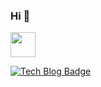 ### Hi 👋

 <a href="https://blog.naver.com/whguswl0408">
 <img width="40" src="https://user-images.githubusercontent.com/69295697/108477037-107b0e80-72d6-11eb-928f-928c8044a93c.PNG">
 
 [![Tech Blog Badge](http://img.shields.io/badge/-Tech%20blog-black?style=flat-square&logo=github&link=https://blog.naver.com/whguswl0408)](https://zzsza.github.io/)
<!--
**JoHyeonJi0408/JoHyeonJi0408** is a ✨ _special_ ✨ repository because its `README.md` (this file) appears on your GitHub profile.

Here are some ideas to get you started:

- 🔭 I’m currently working on ...
- 🌱 I’m currently learning ...
- 👯 I’m looking to collaborate on ...
- 🤔 I’m looking for help with ...
- 💬 Ask me about ...
- 📫 How to reach me: ...
- 😄 Pronouns: ...
- ⚡ Fun fact: ...
-->
